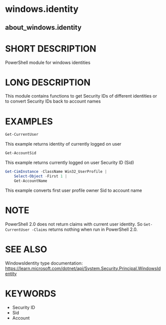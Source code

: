 ﻿# windows.identity

## about_windows.identity

# SHORT DESCRIPTION

PowerShell module for windows identities

# LONG DESCRIPTION

This module contains functions to get Security IDs of different identities or to
convert Security IDs back to account names

# EXAMPLES

```powershell
Get-CurrentUser
```

This example returns identity of currently logged on user

```powershell
Get-AccountSid
```

This example returns currently logged on user Security ID (Sid)

```powershell
Get-CimInstance -ClassName Win32_UserProfile |
    Select-Object -First 1 |
    Get-AccountName
```

This example converts first user profile owner Sid to account name

# NOTE

PowerShell 2.0 does not return claims with current user identity.
So `Get-CurrentUser -Claims` returns nothing when run in PowerShell 2.0.

# SEE ALSO

WindowsIdentity type documentation:
https://learn.microsoft.com/dotnet/api/System.Security.Principal.WindowsIdentity

# KEYWORDS

- Security ID
- Sid
- Account
